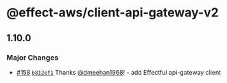 # @effect-aws/client-api-gateway-v2

## 1.10.0

### Major Changes

- [#158](https://github.com/floydspace/effect-aws/pull/158) [`b812ef1`](https://github.com/floydspace/effect-aws/commit/b812ef1431c5941ff9efabc9dba9e68703603a31) Thanks [@dmeehan1968](https://github.com/dmeehan1968)! - add Effectful api-gateway client
